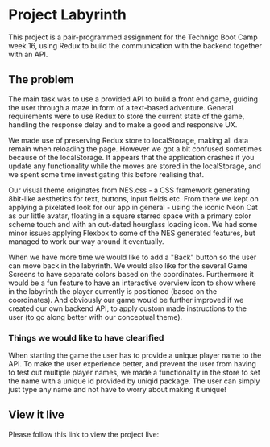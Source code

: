 # Project Labyrinth

This project is a pair-programmed assignment for the Technigo Boot Camp week 16, using Redux to build the communication with the backend together with an API.   

## The problem

The main task was to use a provided API to build a front end game, guiding the user through a maze in form of a text-based adventure. General requirements were to use Redux to store the current state of the game, handling the response delay and to make a good and responsive UX.  

We made use of preserving Redux store to localStorage, making all data remain when reloading the page. However we got a bit confused sometimes because of the localStorage. It appears that the application crashes if you update any functionality while the moves are stored in the localStorage, and we spent some time investigating this before realising that. 

Our visual theme originates from NES.css - a CSS framework generating 8bit-like aesthetics for text, buttons, input fields etc. From there we kept on applying a pixelated look for our app in general - using the iconic Neon Cat as our little avatar, floating in a square starred space with a primary color scheme touch and with an out-dated hourglass loading icon. We had some minor issues applying Flexbox to some of the NES generated features, but managed to work our way around it eventually.

When we have more time we would like to add a "Back" button so the user can move back in the labyrinth. We would also like for the several Game Screens to have separate colors based on the coordinates. Furthermore it would be a fun feature to have an interactive overview icon to show where in the labyrinth the player currently is positioned (based on the coordinates). And obviously our game would be further improved if we created our own backend API, to apply custom made instructions to the user (to go along better with our conceptual theme).

### Things we would like to have clearified
When starting the game the user has to provide a unique player name to the API. To make the user experience better, and prevent the user from having to test out multiple player names, we made a functionality in the store to set the name with a unique id provided by uniqid package. The user can simply just type any name and not have to worry about making it unique!

## View it live

Please follow this link to view the project live: 